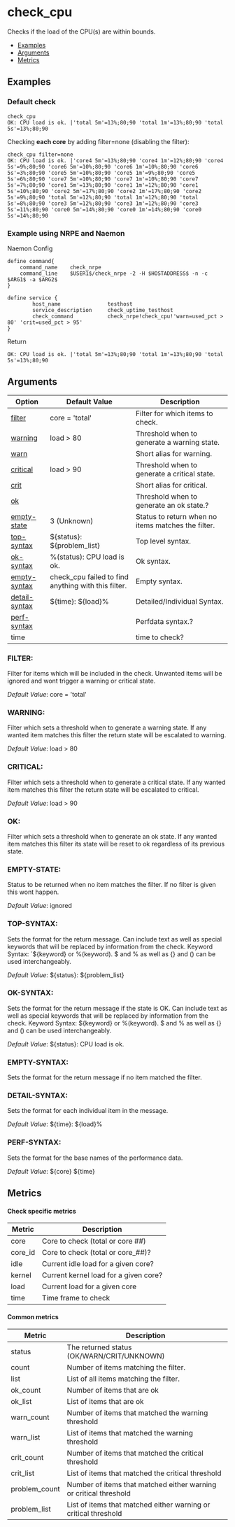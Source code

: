 ﻿# check_cpu

Checks if the load of the CPU(s) are within bounds.

- [Examples](#examples)
- [Arguments](#arguments)
- [Metrics](#metrics)

## Examples

### **Default check**

    check_cpu
    OK: CPU load is ok. |'total 5m'=13%;80;90 'total 1m'=13%;80;90 'total 5s'=13%;80;90

Checking **each core** by adding filter=none (disabling the filter):

    check_cpu filter=none
    OK: CPU load is ok. |'core4 5m'=13%;80;90 'core4 1m'=12%;80;90 'core4 5s'=9%;80;90 'core6 5m'=10%;80;90 'core6 1m'=10%;80;90 'core6 5s'=3%;80;90 'core5 5m'=10%;80;90 'core5 1m'=9%;80;90 'core5 5s'=6%;80;90 'core7 5m'=10%;80;90 'core7 1m'=10%;80;90 'core7 5s'=7%;80;90 'core1 5m'=13%;80;90 'core1 1m'=12%;80;90 'core1 5s'=10%;80;90 'core2 5m'=17%;80;90 'core2 1m'=17%;80;90 'core2 5s'=9%;80;90 'total 5m'=12%;80;90 'total 1m'=12%;80;90 'total 5s'=8%;80;90 'core3 5m'=12%;80;90 'core3 1m'=12%;80;90 'core3 5s'=11%;80;90 'core0 5m'=14%;80;90 'core0 1m'=14%;80;90 'core0 5s'=14%;80;90


### Example using **NRPE** and **Naemon**

Naemon Config

    define command{
        command_name    check_nrpe
        command_line    $USER1$/check_nrpe -2 -H $HOSTADDRESS$ -n -c $ARG1$ -a $ARG2$
    }

    define service {
            host_name               testhost
            service_description     check_uptime_testhost
            check_command           check_nrpe!check_cpu!'warn=used_pct > 80' 'crit=used_pct > 95'
    }

Return

    OK: CPU load is ok. |'total 5m'=13%;80;90 'total 1m'=13%;80;90 'total 5s'=13%;80;90

## Arguments

| Option | Default Value | Description |
| --- | --- | --- |
[filter](#filter) | core = 'total' | Filter for which items to check.
[warning](#warning) | load > 80 | Threshold when to generate a warning state.
[warn](#warning) | | Short alias for warning.
[critical](#critical) | load > 90 | Threshold when to generate a critical state.
[crit](#critical) | | Short alias for critical.
[ok](#ok) | | Threshold when to generate an ok state.?
[empty-state](#empty-state) | 3 (Unknown) | Status to return when no items matches the filter.
[top-syntax](#top-syntax) | \${status}: ${problem_list} | Top level syntax.
[ok-syntax](#ok-syntax) | %(status): CPU load is ok. | Ok syntax.
[empty-syntax](#empty-syntax) | check_cpu failed to find anything with this filter. | Empty syntax.
[detail-syntax](#detail-syntax) | \${time}: ${load}% | Detailed/Individual Syntax.
[perf-syntax](#perf-syntax) | | Perfdata syntax.?
time | | time to check?

### FILTER:

Filter for items which will be included in the check. Unwanted items will be ignored and wont trigger a warning or critical state.

*Default Value*: core = 'total'

### WARNING:

Filter which sets a threshold when to generate a warning state. If any wanted item matches this filter the return state will be escalated to warning.

*Default Value*: load > 80

### CRITICAL:

Filter which sets a threshold when to generate a critical state. If any wanted item matches this filter the return state will be escalated to critical.

*Default Value*: load > 90

### OK:

Filter which sets a threshold when to generate an ok state. If any wanted item matches this filter its state will be reset to ok regardless of its previous state.

### EMPTY-STATE:

Status to be returned when no item matches the filter. If no filter is given this wont happen.

*Default Value*: ignored

### TOP-SYNTAX:

Sets the format for the return message. Can include text as well as special keywords that will be replaced by information from the check. Keyword Syntax: ´\${keyword} or %(keyword). $ and % as well as {} and () can be used interchangeably.

*Default Value*: \${status}: ${problem_list}

### OK-SYNTAX:

Sets the format for the return message if the state is OK. Can include text as well as special keywords that will be replaced by information from the check. Keyword Syntax: \${keyword} or %(keyword). $ and % as well as {} and () can be used interchangeably.

*Default Value*: ${status}: CPU load is ok.

### EMPTY-SYNTAX:

Sets the format for the return message if no item matched the filter.

### DETAIL-SYNTAX:

Sets the format for each individual item in the message.

*Default Value*: \${time}: ${load}%

### PERF-SYNTAX:

Sets the format for the base names of the performance data.

*Default Value*: \${core} ${time}

## Metrics

#### **Check specific metrics**

| Metric | Description |
| --- | --- |
| core | Core to check (total or core ##) |
| core_id | Core to check (total or core_##)? |
| idle | Current idle load for a given core? |
| kernel | Current kernel load for a given core? |
| load | Current load for a given core
| time | Time frame to check |

#### **Common metrics**

| Metric | Description |
| --- | --- |
| status | The returned status (OK/WARN/CRIT/UNKNOWN) |
| count | Number of items matching the filter. |
| list | List of all items matching the filter. |
| ok_count | Number of items that are ok |
| ok_list | List of items that are ok |
| warn_count | Number of items that matched the warning threshold |
| warn_list | List of items that matched the warning threshold |
| crit_count | Number of items that matched the critical threshold |
| crit_list | List of items that matched the critical threshold |
| problem_count | Number of items that matched either warning or critical threshold |
| problem_list | List of items that matched either warning or critical threshold |
